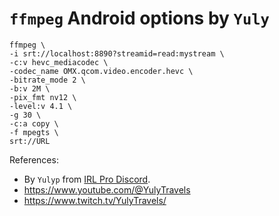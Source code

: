 # `ffmpeg` Android options by `Yuly`

```
ffmpeg \
-i srt://localhost:8890?streamid=read:mystream \
-c:v hevc_mediacodec \
-codec_name OMX.qcom.video.encoder.hevc \
-bitrate_mode 2 \
-b:v 2M \
-pix_fmt nv12 \
-level:v 4.1 \
-g 30 \
-c:a copy \
-f mpegts \
srt://URL
```

References:
- By `Yulyp` from [IRL Pro Discord](https://discord.com/channels/996502486535901306/1056294460121690132/1324756719569731758).
- https://www.youtube.com/@YulyTravels
- https://www.twitch.tv/YulyTravels/
